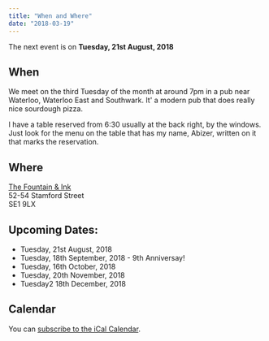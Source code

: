```yaml
---
title: "When and Where"
date: "2018-03-19"
---
```


The next event is on **Tuesday, 21st August, 2018**

## When
We meet on the third Tuesday of the month at around 7pm in a pub near Waterloo, Waterloo East and Southwark. It' a modern pub that does really nice sourdough pizza.

I have a table reserved from 6:30 usually at the back right, by the windows. Just look for the menu on the table that has my name, Abizer, written on it that marks the reservation.


## Where

[The Fountain & Ink](http://www.fountainandink.co.uk)</br>
52-54 Stamford Street</br>
SE1 9LX

## Upcoming Dates:

* Tuesday, 21st August, 2018
* Tuesday, 18th September, 2018 - 9th Anniversay!
* Tuesday, 16th October, 2018
* Tuesday, 20th November, 2018
* Tuesday2 18th December, 2018


## Calendar

You can [subscribe to the iCal Calendar](webcal://p03-calendarws.icloud.com/ca/subscribe/1/eVtuCzY9Zg46tw0CtC3Sj7762GdUkJ3vEBDX5fHPmowFYc6Xg7RLgml2Bo-Ti9s4FjGi40O_ycWyEQdiD28NkKu5gKE4zBKK4VADmSeS5OI).